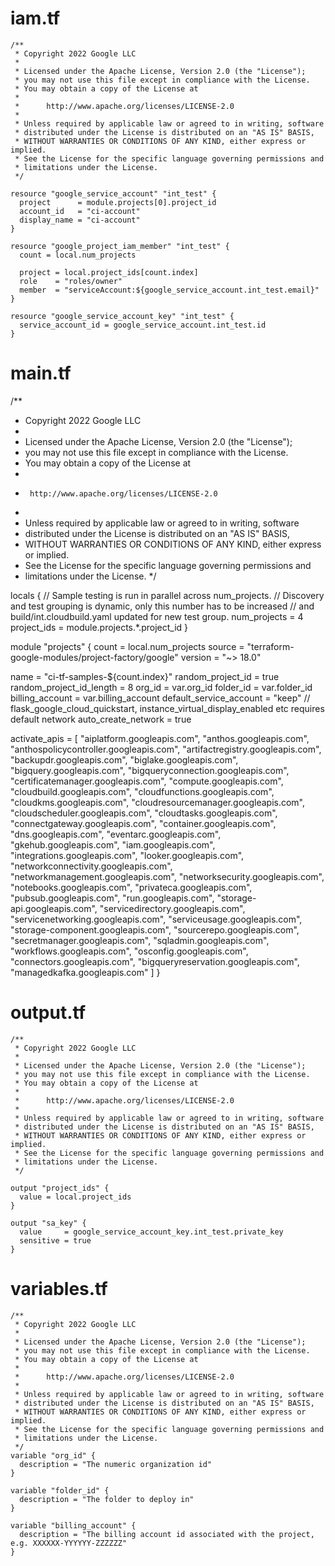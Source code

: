 # iam.tf
```
/**
 * Copyright 2022 Google LLC
 *
 * Licensed under the Apache License, Version 2.0 (the "License");
 * you may not use this file except in compliance with the License.
 * You may obtain a copy of the License at
 *
 *      http://www.apache.org/licenses/LICENSE-2.0
 *
 * Unless required by applicable law or agreed to in writing, software
 * distributed under the License is distributed on an "AS IS" BASIS,
 * WITHOUT WARRANTIES OR CONDITIONS OF ANY KIND, either express or implied.
 * See the License for the specific language governing permissions and
 * limitations under the License.
 */

resource "google_service_account" "int_test" {
  project      = module.projects[0].project_id
  account_id   = "ci-account"
  display_name = "ci-account"
}

resource "google_project_iam_member" "int_test" {
  count = local.num_projects

  project = local.project_ids[count.index]
  role    = "roles/owner"
  member  = "serviceAccount:${google_service_account.int_test.email}"
}

resource "google_service_account_key" "int_test" {
  service_account_id = google_service_account.int_test.id
}
```

#  main.tf
/**
 * Copyright 2022 Google LLC
 *
 * Licensed under the Apache License, Version 2.0 (the "License");
 * you may not use this file except in compliance with the License.
 * You may obtain a copy of the License at
 *
 *      http://www.apache.org/licenses/LICENSE-2.0
 *
 * Unless required by applicable law or agreed to in writing, software
 * distributed under the License is distributed on an "AS IS" BASIS,
 * WITHOUT WARRANTIES OR CONDITIONS OF ANY KIND, either express or implied.
 * See the License for the specific language governing permissions and
 * limitations under the License.
 */

locals {
  // Sample testing is run in parallel across num_projects.
  // Discovery and test grouping is dynamic, only this number has to be increased
  // and build/int.cloudbuild.yaml updated for new test group.
  num_projects = 4
  project_ids  = module.projects.*.project_id
}

module "projects" {
  count   = local.num_projects
  source  = "terraform-google-modules/project-factory/google"
  version = "~> 18.0"

  name                     = "ci-tf-samples-${count.index}"
  random_project_id        = true
  random_project_id_length = 8
  org_id                   = var.org_id
  folder_id                = var.folder_id
  billing_account          = var.billing_account
  default_service_account  = "keep"
  // flask_google_cloud_quickstart, instance_virtual_display_enabled etc requires default network
  auto_create_network = true

  activate_apis = [
    "aiplatform.googleapis.com",
    "anthos.googleapis.com",
    "anthospolicycontroller.googleapis.com",
    "artifactregistry.googleapis.com",
    "backupdr.googleapis.com",
    "biglake.googleapis.com",
    "bigquery.googleapis.com",
    "bigqueryconnection.googleapis.com",
    "certificatemanager.googleapis.com",
    "compute.googleapis.com",
    "cloudbuild.googleapis.com",
    "cloudfunctions.googleapis.com",
    "cloudkms.googleapis.com",
    "cloudresourcemanager.googleapis.com",
    "cloudscheduler.googleapis.com",
    "cloudtasks.googleapis.com",
    "connectgateway.googleapis.com",
    "container.googleapis.com",
    "dns.googleapis.com",
    "eventarc.googleapis.com",
    "gkehub.googleapis.com",
    "iam.googleapis.com",
    "integrations.googleapis.com",
    "looker.googleapis.com",
    "networkconnectivity.googleapis.com",
    "networkmanagement.googleapis.com",
    "networksecurity.googleapis.com",
    "notebooks.googleapis.com",
    "privateca.googleapis.com",
    "pubsub.googleapis.com",
    "run.googleapis.com",
    "storage-api.googleapis.com",
    "servicedirectory.googleapis.com",
    "servicenetworking.googleapis.com",
    "serviceusage.googleapis.com",
    "storage-component.googleapis.com",
    "sourcerepo.googleapis.com",
    "secretmanager.googleapis.com",
    "sqladmin.googleapis.com",
    "workflows.googleapis.com",
    "osconfig.googleapis.com",
    "connectors.googleapis.com",
    "bigqueryreservation.googleapis.com",
    "managedkafka.googleapis.com"
  ]
}

# output.tf
```
/**
 * Copyright 2022 Google LLC
 *
 * Licensed under the Apache License, Version 2.0 (the "License");
 * you may not use this file except in compliance with the License.
 * You may obtain a copy of the License at
 *
 *      http://www.apache.org/licenses/LICENSE-2.0
 *
 * Unless required by applicable law or agreed to in writing, software
 * distributed under the License is distributed on an "AS IS" BASIS,
 * WITHOUT WARRANTIES OR CONDITIONS OF ANY KIND, either express or implied.
 * See the License for the specific language governing permissions and
 * limitations under the License.
 */

output "project_ids" {
  value = local.project_ids
}

output "sa_key" {
  value     = google_service_account_key.int_test.private_key
  sensitive = true
}
```

# variables.tf
```
/**
 * Copyright 2022 Google LLC
 *
 * Licensed under the Apache License, Version 2.0 (the "License");
 * you may not use this file except in compliance with the License.
 * You may obtain a copy of the License at
 *
 *      http://www.apache.org/licenses/LICENSE-2.0
 *
 * Unless required by applicable law or agreed to in writing, software
 * distributed under the License is distributed on an "AS IS" BASIS,
 * WITHOUT WARRANTIES OR CONDITIONS OF ANY KIND, either express or implied.
 * See the License for the specific language governing permissions and
 * limitations under the License.
 */
variable "org_id" {
  description = "The numeric organization id"
}

variable "folder_id" {
  description = "The folder to deploy in"
}

variable "billing_account" {
  description = "The billing account id associated with the project, e.g. XXXXXX-YYYYYY-ZZZZZZ"
}
```